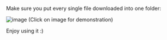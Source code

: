 Make sure you put every single file downloaded into one folder:

![image](https://github.com/user-attachments/assets/1560391d-ee84-4c32-8643-b12e4a61137b)
(Click on image for demonstration)

Enjoy using it :)
